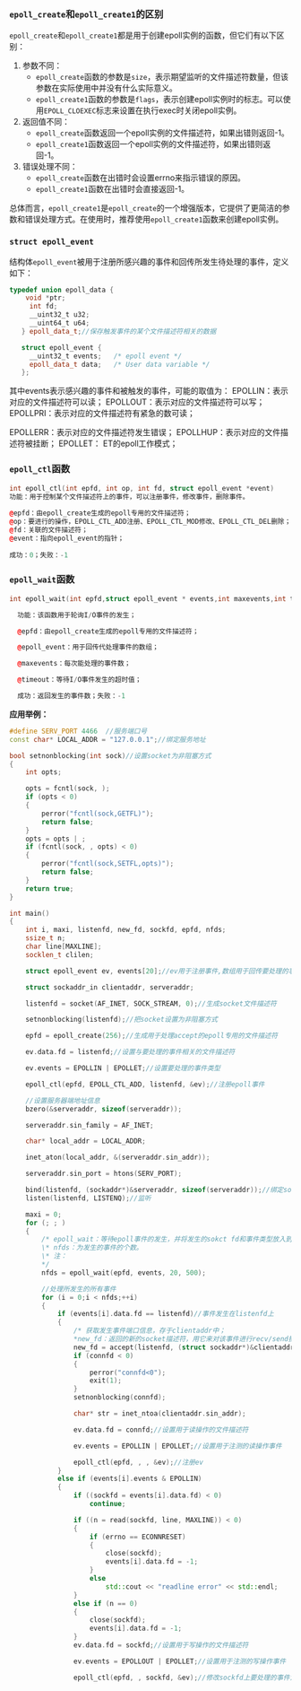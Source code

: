 ### `epoll_create`和`epoll_create1`的区别

`epoll_create`和`epoll_create1`都是用于创建epoll实例的函数，但它们有以下区别：

1. 参数不同：
   - `epoll_create`函数的参数是`size`，表示期望监听的文件描述符数量，但该参数在实际使用中并没有什么实际意义。
   - `epoll_create1`函数的参数是`flags`，表示创建epoll实例时的标志。可以使用`EPOLL_CLOEXEC`标志来设置在执行exec时关闭epoll实例。
2. 返回值不同：
   - `epoll_create`函数返回一个epoll实例的文件描述符，如果出错则返回-1。
   - `epoll_create1`函数返回一个epoll实例的文件描述符，如果出错则返回-1。
3. 错误处理不同：
   - `epoll_create`函数在出错时会设置errno来指示错误的原因。
   - `epoll_create1`函数在出错时会直接返回-1。

总体而言，`epoll_create1`是`epoll_create`的一个增强版本，它提供了更简洁的参数和错误处理方式。在使用时，推荐使用`epoll_create1`函数来创建epoll实例。

### `struct epoll_event`

  结构体`epoll_event`被用于注册所感兴趣的事件和回传所发生待处理的事件，定义如下：

```c++
typedef union epoll_data {
    void *ptr;
     int fd;
     __uint32_t u32;
     __uint64_t u64;
   } epoll_data_t;//保存触发事件的某个文件描述符相关的数据

   struct epoll_event {
     __uint32_t events;   /* epoll event */
     epoll_data_t data;   /* User data variable */
   };
```

  其中events表示感兴趣的事件和被触发的事件，可能的取值为：
  EPOLLIN：表示对应的文件描述符可以读；
  EPOLLOUT：表示对应的文件描述符可以写；
  EPOLLPRI：表示对应的文件描述符有紧急的数可读；

  EPOLLERR：表示对应的文件描述符发生错误；
  EPOLLHUP：表示对应的文件描述符被挂断；
  EPOLLET：  ET的epoll工作模式；

### `epoll_ctl`函数

```C++
int epoll_ctl(int epfd, int op, int fd, struct epoll_event *event)
功能：用于控制某个文件描述符上的事件，可以注册事件，修改事件，删除事件。
   
@epfd：由epoll_create生成的epoll专用的文件描述符；
@op：要进行的操作，EPOLL_CTL_ADD注册、EPOLL_CTL_MOD修改、EPOLL_CTL_DEL删除；
@fd：关联的文件描述符；  
@event：指向epoll_event的指针；
  
成功：0；失败：-1
```

### `epoll_wait`函数

```C++
int epoll_wait(int epfd,struct epoll_event * events,int maxevents,int timeout)

  功能：该函数用于轮询I/O事件的发生；

  @epfd：由epoll_create生成的epoll专用的文件描述符；

  @epoll_event：用于回传代处理事件的数组；

  @maxevents：每次能处理的事件数；

  @timeout：等待I/O事件发生的超时值；

  成功：返回发生的事件数；失败：-1
```

**应用举例：**

```C++
#define SERV_PORT 4466  //服务端口号
const char* LOCAL_ADDR = "127.0.0.1";//绑定服务地址

bool setnonblocking(int sock)//设置socket为非阻塞方式
{
    int opts;

    opts = fcntl(sock, );
    if (opts < 0)
    {
        perror("fcntl(sock,GETFL)");
        return false;
    }
    opts = opts | ;
    if (fcntl(sock, , opts) < 0)
    {
        perror("fcntl(sock,SETFL,opts)");
        return false;
    }
    return true;
}

int main()
{
    int i, maxi, listenfd, new_fd, sockfd, epfd, nfds;
    ssize_t n;
    char line[MAXLINE];
    socklen_t clilen;

    struct epoll_event ev, events[20];//ev用于注册事件,数组用于回传要处理的事件

    struct sockaddr_in clientaddr, serveraddr;

    listenfd = socket(AF_INET, SOCK_STREAM, 0);//生成socket文件描述符

    setnonblocking(listenfd);//把socket设置为非阻塞方式

    epfd = epoll_create(256);//生成用于处理accept的epoll专用的文件描述符

    ev.data.fd = listenfd;//设置与要处理的事件相关的文件描述符

    ev.events = EPOLLIN | EPOLLET;//设置要处理的事件类型

    epoll_ctl(epfd, EPOLL_CTL_ADD, listenfd, &ev);//注册epoll事件

    //设置服务器端地址信息
    bzero(&serveraddr, sizeof(serveraddr));

    serveraddr.sin_family = AF_INET;

    char* local_addr = LOCAL_ADDR;

    inet_aton(local_addr, &(serveraddr.sin_addr));

    serveraddr.sin_port = htons(SERV_PORT);

    bind(listenfd, (sockaddr*)&serveraddr, sizeof(serveraddr));//绑定socket连接
    listen(listenfd, LISTENQ);//监听

    maxi = 0;
    for (; ; )
    {
        /* epoll_wait：等待epoll事件的发生，并将发生的sokct fd和事件类型放入到events数组中；
        \* nfds：为发生的事件的个数。
        \* 注：
        */
        nfds = epoll_wait(epfd, events, 20, 500);

        //处理所发生的所有事件
        for (i = 0;i < nfds;++i)
        {
            if (events[i].data.fd == listenfd)//事件发生在listenfd上
            {
                /* 获取发生事件端口信息，存于clientaddr中；
                *new_fd：返回的新的socket描述符，用它来对该事件进行recv/send操作*/
                new_fd = accept(listenfd, (struct sockaddr*)&clientaddr, &clilen);
                if (connfd < 0)
                {
                    perror("connfd<0");
                    exit(1);
                }
                setnonblocking(connfd);

                char* str = inet_ntoa(clientaddr.sin_addr);

                ev.data.fd = connfd;//设置用于读操作的文件描述符

                ev.events = EPOLLIN | EPOLLET;//设置用于注测的读操作事件

                epoll_ctl(epfd, , , &ev);//注册ev
            }
            else if (events[i].events & EPOLLIN)
            {
                if ((sockfd = events[i].data.fd) < 0)
                    continue;

                if ((n = read(sockfd, line, MAXLINE)) < 0)
                {
                    if (errno == ECONNRESET)
                    {
                        close(sockfd);
                        events[i].data.fd = -1;
                    }
                    else
                        std::cout << "readline error" << std::endl;
                }
                else if (n == 0)
                {
                    close(sockfd);
                    events[i].data.fd = -1;
                }
                ev.data.fd = sockfd;//设置用于写操作的文件描述符

                ev.events = EPOLLOUT | EPOLLET;//设置用于注测的写操作事件

                epoll_ctl(epfd, , sockfd, &ev);//修改sockfd上要处理的事件为EPOLLOUT

```

